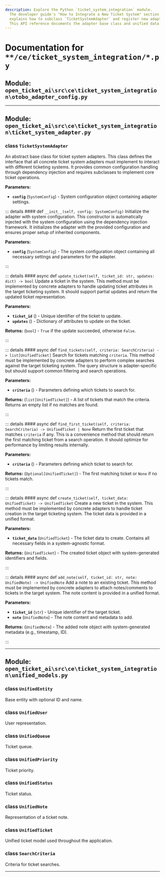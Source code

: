 ```yaml
---
description: Explore the Python `ticket_system_integration` module.
  The developer guide's "How to Integrate a New Ticket System" section
  explains how to subclass `TicketSystemAdapter` and register new adapters.
  This API reference documents the adapter base class and unified data models.
---
```

# Documentation for `**/ce/ticket_system_integration/*.py`

## Module: `open_ticket_ai\src\ce\ticket_system_integration\otobo_adapter_config.py`



---

## Module: `open_ticket_ai\src\ce\ticket_system_integration\ticket_system_adapter.py`


### <span style='text-info'>class</span> `TicketSystemAdapter`

An abstract base class for ticket system adapters.
This class defines the interface that all concrete ticket system adapters must
implement to interact with different ticketing systems. It provides common
configuration handling through dependency injection and requires subclasses
to implement core ticket operations.

**Parameters:**

- **`config`** (`SystemConfig`) - System configuration object containing adapter settings.


::: details #### <Badge type="info" text="method"/> <span class='text-warning'>def</span> `__init__(self, config: SystemConfig)`
Initialize the adapter with system configuration.
This constructor is automatically injected with the system configuration
using the dependency injection framework. It initializes the adapter
with the provided configuration and ensures proper setup of inherited
components.

**Parameters:**

- **`config`** (`SystemConfig`) - The system configuration object containing
all necessary settings and parameters for the adapter.

:::


::: details #### <Badge type="info" text="method"/> <span class="text-warning">async def</span> `update_ticket(self, ticket_id: str, updates: dict) -> bool`
Update a ticket in the system.
This method must be implemented by concrete adapters to handle updating
ticket attributes in the target ticketing system. It should support partial
updates and return the updated ticket representation.

**Parameters:**

- **`ticket_id`** () - Unique identifier of the ticket to update.
- **`updates`** () - Dictionary of attributes to update on the ticket.

**Returns:** (`bool`) - ``True`` if the update succeeded, otherwise ``False``.

:::


::: details #### <Badge type="info" text="method"/> <span class="text-warning">async def</span> `find_tickets(self, criteria: SearchCriteria) -> list[UnifiedTicket]`
Search for tickets matching ``criteria``.
This method must be implemented by concrete adapters to perform
complex searches against the target ticketing system. The query
structure is adapter-specific but should support common filtering
and search operations.

**Parameters:**

- **`criteria`** () - Parameters defining which tickets to search for.

**Returns:** (`list[UnifiedTicket]`) - A list of tickets that match the criteria.
Returns an empty list if no matches are found.

:::


::: details #### <Badge type="info" text="method"/> <span class="text-warning">async def</span> `find_first_ticket(self, criteria: SearchCriteria) -> UnifiedTicket | None`
Return the first ticket that matches ``criteria`` if any.
This is a convenience method that should return the first matching
ticket from a search operation. It should optimize for performance
by limiting results internally.

**Parameters:**

- **`criteria`** () - Parameters defining which ticket to search for.

**Returns:** (`Optional[UnifiedTicket]`) - The first matching ticket or ``None`` if no tickets match.

:::


::: details #### <Badge type="info" text="method"/> <span class="text-warning">async def</span> `create_ticket(self, ticket_data: UnifiedTicket) -> UnifiedTicket`
Create a new ticket in the system.
This method must be implemented by concrete adapters to handle ticket creation
in the target ticketing system. The ticket data is provided in a unified format.

**Parameters:**

- **`ticket_data`** (`UnifiedTicket`) - The ticket data to create. Contains all necessary fields in a 
system-agnostic format.

**Returns:** (`UnifiedTicket`) - The created ticket object with system-generated identifiers and fields.

:::


::: details #### <Badge type="info" text="method"/> <span class="text-warning">async def</span> `add_note(self, ticket_id: str, note: UnifiedNote) -> UnifiedNote`
Add a note to an existing ticket.
This method must be implemented by concrete adapters to attach notes/comments
to tickets in the target system. The note content is provided in a unified format.

**Parameters:**

- **`ticket_id`** (`str`) - Unique identifier of the target ticket.
- **`note`** (`UnifiedNote`) - The note content and metadata to add.

**Returns:** (`UnifiedNote`) - The added note object with system-generated metadata (e.g., timestamp, ID).

:::


---

## Module: `open_ticket_ai\src\ce\ticket_system_integration\unified_models.py`


### <span style='text-info'>class</span> `UnifiedEntity`

Base entity with optional ID and name.

### <span style='text-info'>class</span> `UnifiedUser`

User representation.

### <span style='text-info'>class</span> `UnifiedQueue`

Ticket queue.

### <span style='text-info'>class</span> `UnifiedPriority`

Ticket priority.

### <span style='text-info'>class</span> `UnifiedStatus`

Ticket status.

### <span style='text-info'>class</span> `UnifiedNote`

Representation of a ticket note.

### <span style='text-info'>class</span> `UnifiedTicket`

Unified ticket model used throughout the application.

### <span style='text-info'>class</span> `SearchCriteria`

Criteria for ticket searches.


---
